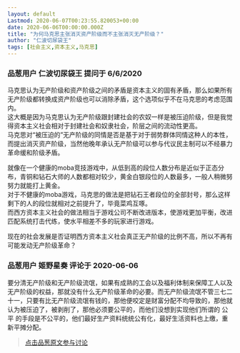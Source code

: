 ```yaml
---
layout: default
Lastmod: 2020-06-07T00:23:55.820053+00:00
date: 2020-06-06T00:00:00.000Z
title: "为何马克思主张消灭资产阶级而不主张消灭无产阶级？"
author: "仁波切尿袋王"
tags: [社会主义,资本主义,马克思]
---
```



### 品葱用户 **仁波切尿袋王** 提问于 6/6/2020
    
马克思认为无产阶级和资产阶级之间的矛盾是资本主义的固有矛盾，那么如果所有无产阶级都转换成资产阶级也可以消除矛盾，这个选项似乎不在马克思的考虑范围内。  
这大概是因为马克思认为无产阶级跟封建社会的农奴一样是被压迫阶级，但是我觉得资本主义社会相对于封建社会和奴隶社会，阶层之间的流动性更高。  
马克思对“被压迫的”无产阶级的同情是否是基于对于弱势群体同情这种人的本性，而提出消灭资产阶级，当然他晚年承认无产阶级可以参与代议民主制可以不经暴力革命缓和阶级矛盾。  
  
就像在一个健康的moba竞技游戏中，从低到高的段位人数分布是近似于正态分布，青铜和钻石大师的人数都相对较少，黄金白银段位的人数最多，一般人稍微努努力就能打上黄金。  
对于不健康的moba游戏，马克思的做法是把钻石王者段位的全部封号，那么这样剩下的人的段位就相对之前提升了，毕竟菜鸡互啄。  
而西方资本主义社会的做法相当于游戏公司不断改进版本，使游戏更加平衡，改进匹配系统打击代练，使水平相差不多的玩家进行游戏。  
  
现在的社会发展是否证明西方资本主义社会真正无产阶级的比例不高，所以不再有可能发动无产阶级革命？
    
                

### 品葱用户 **姬野星奏** 评论于 2020-06-06
        
要分清无产阶级和无产阶级流氓，如果有成熟的工会以及福利体制来保障工人以及无产阶级的权益，那就没有什么无产阶级革命的必要。而无产阶级流氓不管三七二十一，只要有比无产阶级流氓有钱的，那他便咬定是财富分配不均导致的，那他就认为被压迫了，被剥削了，那他必须要公平的，而他们没想到实现他们所谓的 公平 的手段是不公平的，他们最好生产资料统统公有化，最好生活资料也上缴，重新平摊分配。
        
                





> [点击品葱原文参与讨论](https://pincong.rocks/question/26875)

